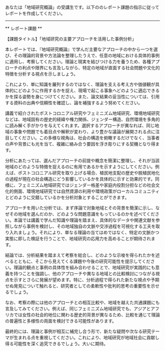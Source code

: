 あなたは「地域研究概論」の受講生です。以下ののレポート課題の指示に従ってレポートを作成してください。

---------------------------------------
** レポート課題 **

【課題タイトル】「地域研究の主要アプローチを活用した事例分析」

本レポートでは、『地域研究概論』で学んだ主要なアプローチの中から一つを選び、その理論的背景や方法論を整理したうえで、任意の地域における具体的事例に適用し、考察してください。理論と現実を結びつける力を養うため、各種アプローチの利点や限界にも言及しながら、特定の地域が直面する社会問題や文化的特徴を分析する視点を示しましょう。

これにより、単に知識を羅列するのではなく、理論を支える考え方や価値観が具体的にどのように作用するかを捉え、現場で起こる事象へどのように適応できるかを探る姿勢を身につけてください。また、論文結果の妥当性については、引用する資料の出典や信頼性を確認し、論を補強するよう努めてください。

講義で紹介されたポストコロニアル研究やフェミニズム地域研究、環境地域研究などは、地域固有の歴史的経緯や権力関係、ジェンダー構造、自然環境を多角的に読み解く手がかりを与えてくれます。選択するアプローチが異なれば、同じ地域の事象や問題でも着目点や解釈が変わり、より豊かな議論が展開される点に注目してください。この多様な視角は、社会の構造を俯瞰するだけでなく、当事者の声や背景にも光を当て、複雑に絡み合う要因を浮き彫りにする契機となり得ます。

分析にあたっては、選んだアプローチの前提や概念を簡潔に整理し、それが当該地域のどのような特徴を捉えるのに有用であるかを示すようにしてください。例えば、ポストコロニアル研究を取り上げる場合、植民地支配の歴史や脱植民地化の過程が現在の社会構造にどう影響しているかを具体的に示すと効果的です。同様に、フェミニズム地域研究ではジェンダー格差や家庭内役割分担などの社会文化的側面、環境地域研究では自然資源の利用や環境政策がローカルコミュニティとどのように交錯しているかを分析対象とすることができます。

アプローチを用いた分析では、まず序論で対象地域とその背景を簡潔に示し、なぜその地域を選んだのか、どのような問題意識をもっているのかを述べてください。本論では講義で学んだ知識や理論を踏まえ、具体的なデータや関連文献を参照しながら事例を検討し、その地域独自の文脈や交渉過程を可視化する工夫を取り入れましょう。それにより、単なる理論の当てはめではなく、特定の文脈かつ実態に即した検証を行うことで、地域研究の応用力を高めることが期待されます。

結論では、分析結果を踏まえて考察を総合し、どのような示唆を得られたかを述べるとともに、そこから見えてくる課題や今後の研究可能性を提示してください。理論的観点と事例の具体性を組み合わせることで、地域研究が実践的にも意義を持つことを強調し、他のアプローチや異なる地域との比較検討につながる視点を示すとさらに発展が望めます。特に、分析過程で得られた新たな視点や予期せぬ発見について触れると、研究者としての柔軟性や批判的思考の重要性を示せるでしょう。

なお、考察の際には他のアプローチとの相互比較や、地域を越えた共通課題にも言及してみてください。例えば、同じフェミニズム地域研究でも、アジアとアフリカでは女性の社会的地位に関わる歴史的背景が異なるため、比較を通じて理論の普遍性と多様性の両面を検討できる可能性があります。

最終的には、理論と事例が相互に補完し合う形で、新たな疑問や次なる研究テーマが生まれる点を重視してください。これにより、地域研究が地域社会に貢献し得る可能性を深く追究できるでしょう。大いに期待。